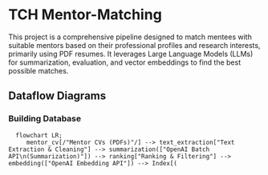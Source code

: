 # TCH Mentor-Matching

This project is a comprehensive pipeline designed to match mentees with suitable mentors based on their professional profiles and research interests, primarily using PDF resumes. It leverages Large Language Models (LLMs) for summarization, evaluation, and vector embeddings to find the best possible matches.

## Dataflow Diagrams

### Building Database

```mermaid
  flowchart LR;
     mentor_cv[/"Mentor CVs (PDFs)"/] --> text_extraction["Text Extraction & Cleaning"] --> summarization(["OpenAI Batch API\n(Summarization)"]) --> ranking["Ranking & Filtering"] --> embedding(["OpenAI Embedding API"]) --> Index[(
